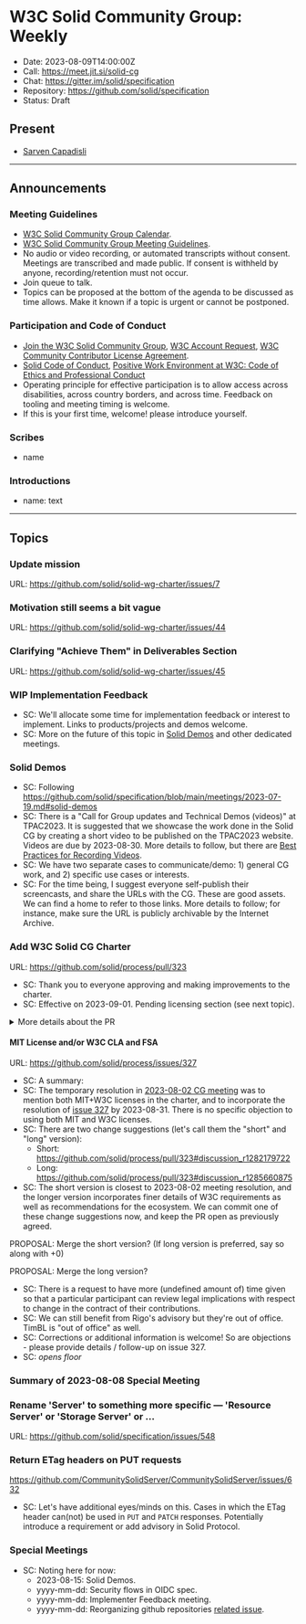 # W3C Solid Community Group: Weekly

* Date: 2023-08-09T14:00:00Z
* Call: https://meet.jit.si/solid-cg
* Chat: https://gitter.im/solid/specification
* Repository: https://github.com/solid/specification
* Status: Draft

## Present
* [Sarven Capadisli](https://csarven.ca/#i)

---

## Announcements

### Meeting Guidelines
* [W3C Solid Community Group Calendar](https://www.w3.org/groups/cg/solid/calendar).
* [W3C Solid Community Group Meeting Guidelines](https://github.com/solid/specification/blob/main/meetings/README.md).
* No audio or video recording, or automated transcripts without consent. Meetings are transcribed and made public. If consent is withheld by anyone, recording/retention must not occur.
* Join queue to talk.
* Topics can be proposed at the bottom of the agenda to be discussed as time allows. Make it known if a topic is urgent or cannot be postponed.

### Participation and Code of Conduct
* [Join the W3C Solid Community Group](https://www.w3.org/community/solid/join), [W3C Account Request](http://www.w3.org/accounts/request), [W3C Community Contributor License Agreement](https://www.w3.org/community/about/agreements/cla/).
* [Solid Code of Conduct](https://github.com/solid/process/blob/main/code-of-conduct.md), [Positive Work Environment at W3C: Code of Ethics and Professional Conduct](https://www.w3.org/Consortium/cepc/)
* Operating principle for effective participation is to allow access across disabilities, across country borders, and across time. Feedback on tooling and meeting timing is welcome.
* If this is your first time, welcome! please introduce yourself.


### Scribes
* name

### Introductions
* name: text


---


## Topics


### Update mission
URL: https://github.com/solid/solid-wg-charter/issues/7

### Motivation still seems a bit vague
URL: https://github.com/solid/solid-wg-charter/issues/44

### Clarifying "Achieve Them" in Deliverables Section
URL: https://github.com/solid/solid-wg-charter/issues/45


### WIP Implementation Feedback
* SC: We'll allocate some time for implementation feedback or interest to implement. Links to products/projects and demos welcome.
* SC: More on the future of this topic in [Solid Demos](#Solid-Demos) and other dedicated meetings.


### Solid Demos
* SC: Following https://github.com/solid/specification/blob/main/meetings/2023-07-19.md#solid-demos
* SC: There is a "Call for Group updates and Technical Demos (videos)" at TPAC2023. It is suggested that we showcase the work done in the Solid CG by creating a short video to be published on the TPAC2023 website. Videos are due by 2023-08-30. More details to follow, but there are [Best Practices for Recording Videos](https://www.w3.org/wiki/TPAC/2023/Demos_and_Group_updates#Best_Practices_for_Recording_Videos).
* SC: We have two separate cases to communicate/demo: 1) general CG work, and 2) specific use cases or interests.
* SC: For the time being, I suggest everyone self-publish their screencasts, and share the URLs with the CG. These are good assets. We can find a home to refer to those links. More details to follow; for instance, make sure the URL is publicly archivable by the Internet Archive.


### Add W3C Solid CG Charter
URL: https://github.com/solid/process/pull/323

* SC: Thank you to everyone approving and making improvements to the charter.
* SC: Effective on 2023-09-01. Pending licensing section (see next topic).

<details>
  <summary>More details about the PR</summary>
  <ul>
    <li>30 days under review.</li>
    <li>22 participants.</li>
    <li>17 reviews and approvals, 0 change requests, 0 comments.</li>
    <li>4 thumbs-ups and 2 thumbs-downs emoji reactions on the original comment. Various exciting emojis throughout the PR.</li>
    <li>23 commits integrating feedback from the reviews, meetings, and elsewhere.</li>
    <li>202 conversations.</li>
  </ul>
</details>


#### MIT License and/or W3C CLA and FSA
URL: https://github.com/solid/process/issues/327

* SC: A summary:
* SC: The temporary resolution in [2023-08-02 CG meeting](https://github.com/solid/specification/blob/main/meetings/2023-08-02.md#mit-license-andor-w3c-cla-and-fsa) was to mention both MIT+W3C licenses in the charter, and to incorporate the resolution of [issue 327](https://github.com/solid/process/issues/327) by 2023-08-31. There is no specific objection to using both MIT and W3C licenses.
* SC: There are two change suggestions (let's call them the "short" and "long" version):
  * Short: https://github.com/solid/process/pull/323#discussion_r1282179722
  * Long: https://github.com/solid/process/pull/323#discussion_r1285660875
* SC: The short version is closest to 2023-08-02 meeting resolution, and the longer version incorporates finer details of W3C requirements as well as recommendations for the ecosystem. We can commit one of these change suggestions now, and keep the PR open as previously agreed.

PROPOSAL: Merge the short version? (If long version is preferred, say so along with +0)

PROPOSAL: Merge the long version?

* SC: There is a request to have more (undefined amount of) time given so that a particular participant can review legal implications with respect to change in the contract of their contributions.
* SC: We can still benefit from Rigo's advisory but they're out of office. TimBL is "out of office" as well.
* SC: Corrections or additional information is welcome! So are objections - please provide details / follow-up on issue 327.
* SC: *opens floor*


### Summary of 2023-08-08 Special Meeting


### Rename 'Server' to something more specific — 'Resource Server' or 'Storage Server' or ...
URL: https://github.com/solid/specification/issues/548


### Return ETag headers on PUT requests
https://github.com/CommunitySolidServer/CommunitySolidServer/issues/632

* SC: Let's have additional eyes/minds on this. Cases in which the ETag header can(not) be used in `PUT` and `PATCH` responses. Potentially introduce a requirement or add advisory in Solid Protocol.


### Special Meetings
* SC: Noting here for now:
  * 2023-08-15: Solid Demos.
  * yyyy-mm-dd: Security flows in OIDC spec.
  * yyyy-mm-dd: Implementer Feedback meeting.
  * yyyy-mm-dd: Reorganizing github repositories [related issue](https://github.com/solid/process/issues/324).
